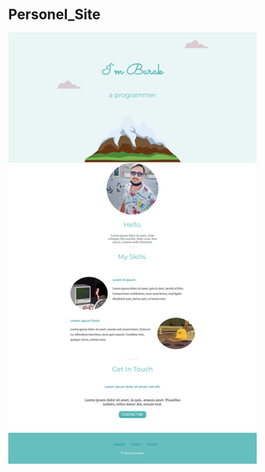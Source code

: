 # Personel_Site

![SS](https://raw.githubusercontent.com/buraxta/Personel_Site/main/images/screencapture.png)
